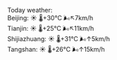 Today weather:  
Beijing: ☀️   🌡️+30°C 🌬️↖7km/h  
Tianjin: ☀️   🌡️+25°C 🌬️↖11km/h  
Shijiazhuang: ☀️   🌡️+31°C 🌬️↑5km/h  
Tangshan: ☀️   🌡️+26°C 🌬️↑15km/h  
